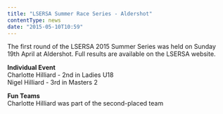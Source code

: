 ```yaml
---
title: "LSERSA Summer Race Series - Aldershot"
contentType: news
date: "2015-05-10T10:59"
---
```


The first round of the LSERSA 2015 Summer Series was held on Sunday 19th April at Aldershot. Full results are available on the LSERSA website.

**Individual Event**\
Charlotte Hilliard - 2nd in Ladies U18\
Nigel Hilliard - 3rd in Masters 2

**Fun Teams**\
Charlotte Hilliard was part of the second-placed team
